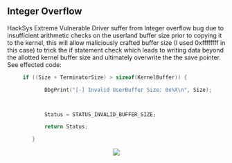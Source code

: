 ## Integer Overflow
HackSys Extreme Vulnerable Driver suffer from Integer overflow bug due to insufficient arithmetic checks on the userland buffer size prior to copying it to the kernel, this will allow maliciously crafted buffer size (I used 0xffffffff in this case) to trick the if statement check which leads to writing data beyond the allotted kernel buffer size and ultimately overwrite the the save pointer. See effected code:

```C
     if ((Size + TerminatorSize) > sizeof(KernelBuffer)) {

            DbgPrint("[-] Invalid UserBuffer Size: 0x%X\n", Size);



            Status = STATUS_INVALID_BUFFER_SIZE;

            return Status;

        }
```        

<p align="center">
  <img  src="https://github.com/ihack4falafel/OSEE/blob/master/Kernel%20Exploitation/HEVD/x86/Integer%20Overflow/Demo.gif">
</p>
